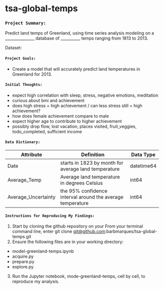 # tsa-global-temps

### ```Project Summary:```

Predict land temps of Greenland, using time series analysis modeling on a _______________ database of __________ temps ranging from 1813 to 2013. 

Dataset: 

#### ```Project Goals:```
- Create a model that will accurately predict land temperatures in Greenland for 2013.  
 
#### ```Initial Thoughts:```

- expect high correlation with sleep, stress, negative emotions, meditation 
- curious about bmi and achievement
- does high stress = high achievement / can less stress still = high achievement?
- how does female achievement compare to male
- expect higher age to contribute to higher achievement
- possibly drop flow, lost vacation, places visited, fruit_veggies, todo_completed, sufficient income


#### ```Data Dictionary:``` 

| Attribute | Definition | Data Type |
| ----- | ----- | ----- |
|Date |starts in 1823 by month for average land temperature |datetime64|
|Average_Temp| Average land temperature in degrees Celsius |int64|
|Average_Uncertainty | the 95% confidence interval around the average temperature |int64|


#### ```Instructions for Reproducing My Findings:```

1.  Start by cloning the github repository on your From your terminal command line, enter git clone git@github.com:barbmarques/tsa-global-temps.git
2.  Ensure the following files are in your working directory:  
 - model-greenland-temps.ipynb
 - acquire.py
 - prepare.py
 - explore.py
  
3. Run the Jupyter notebook, mode-greenland-temps, cell by cell, to reproduce my analysis.

